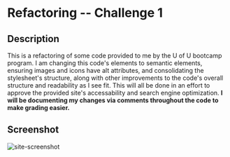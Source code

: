 # Refactoring -- Challenge 1
## Description
This is a refactoring of some code provided to me by the U of U bootcamp program. I am changing this code's elements to semantic elements, ensuring images and icons have alt attributes, and consolidating the stylesheet's structure, along with other improvements to the code's overall structure and readability as I see fit.
This will all be done in an effort to approve the provided site's accessability and search engine optimization.
**I will be documenting my changes via comments throughout the code to make grading easier.**
## Screenshot
![site-screenshot](https://user-images.githubusercontent.com/96997462/151090696-e4a27879-c368-422f-91be-e38054ff70cc.JPG)
